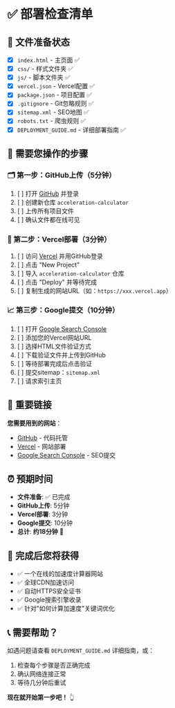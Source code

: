 # ✅ 部署检查清单

## 📁 文件准备状态

- [x] `index.html` - 主页面 ✅
- [x] `css/` - 样式文件夹 ✅
- [x] `js/` - 脚本文件夹 ✅
- [x] `vercel.json` - Vercel配置 ✅
- [x] `package.json` - 项目配置 ✅
- [x] `.gitignore` - Git忽略规则 ✅
- [x] `sitemap.xml` - SEO地图 ✅
- [x] `robots.txt` - 爬虫规则 ✅
- [x] `DEPLOYMENT_GUIDE.md` - 详细部署指南 ✅

## 🎯 需要您操作的步骤

### 🗂️ 第一步：GitHub上传（5分钟）
1. [ ] 打开 [GitHub](https://github.com) 并登录
2. [ ] 创建新仓库 `acceleration-calculator`
3. [ ] 上传所有项目文件
4. [ ] 确认文件都在线可见

### 🚀 第二步：Vercel部署（3分钟）
1. [ ] 访问 [Vercel](https://vercel.com) 并用GitHub登录
2. [ ] 点击 "New Project"
3. [ ] 导入 `acceleration-calculator` 仓库
4. [ ] 点击 "Deploy" 并等待完成
5. [ ] 复制生成的网站URL（如：`https://xxx.vercel.app`）

### 📈 第三步：Google提交（10分钟）
1. [ ] 打开 [Google Search Console](https://search.google.com/search-console/)
2. [ ] 添加您的Vercel网站URL
3. [ ] 选择HTML文件验证方式
4. [ ] 下载验证文件并上传到GitHub
5. [ ] 等待部署完成后点击验证
6. [ ] 提交sitemap：`sitemap.xml`
7. [ ] 请求索引主页

## 🔗 重要链接

**您需要用到的网站**：
- [GitHub](https://github.com) - 代码托管
- [Vercel](https://vercel.com) - 网站部署
- [Google Search Console](https://search.google.com/search-console/) - SEO提交

## ⏰ 预期时间

- **文件准备**: ✅ 已完成
- **GitHub上传**: 5分钟
- **Vercel部署**: 3分钟  
- **Google提交**: 10分钟
- **总计**: **约18分钟** 🚀

## 🎉 完成后您将获得

- ✅ 一个在线的加速度计算器网站
- ✅ 全球CDN加速访问
- ✅ 自动HTTPS安全证书
- ✅ Google搜索引擎收录
- ✅ 针对"如何计算加速度"关键词优化

## 📞 需要帮助？

如遇问题请查看 `DEPLOYMENT_GUIDE.md` 详细指南，或：
1. 检查每个步骤是否正确完成
2. 确认网络连接正常
3. 等待几分钟后重试

**现在就开始第一步吧！** 👆 